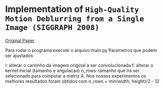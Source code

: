 # Implementation of `High-Quality Motion Deblurring from a Single Image (SIGGRAPH 2008)`
[Original Paper](http://www.cse.cuhk.edu.hk/%7Eleojia/projects/motion_deblurring/index.html)

Para rodar o programa execute o arquivo main.py
Parametros que podem ser ajustados 

I: alterar o caminho da imagem original a ser convolucionada
f: alterar o kernel inicial (tamanho e angulacao)
n_rows: tamanho que ira ser selecionado para computar a matriz A. Nos nossos experimentos os melhores resultados foram obtidos com n_rows = min(width, height)/2 - 12
